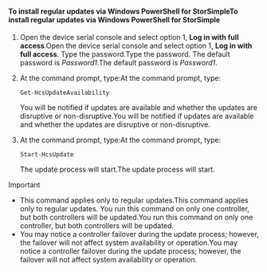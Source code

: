 <!--author=SharS last changed: 11/18/16-->

#### <a name="to-install-regular-updates-via-windows-powershell-for-storsimple"></a><span data-ttu-id="d54ed-101">To install regular updates via Windows PowerShell for StorSimple</span><span class="sxs-lookup"><span data-stu-id="d54ed-101">To install regular updates via Windows PowerShell for StorSimple</span></span>
1. <span data-ttu-id="d54ed-102">Open the device serial console and select option 1, **Log in with full access**.</span><span class="sxs-lookup"><span data-stu-id="d54ed-102">Open the device serial console and select option 1, **Log in with full access**.</span></span> <span data-ttu-id="d54ed-103">Type the password.</span><span class="sxs-lookup"><span data-stu-id="d54ed-103">Type the password.</span></span> <span data-ttu-id="d54ed-104">The default password is *Password1*.</span><span class="sxs-lookup"><span data-stu-id="d54ed-104">The default password is *Password1*.</span></span> 
2. <span data-ttu-id="d54ed-105">At the command prompt, type:</span><span class="sxs-lookup"><span data-stu-id="d54ed-105">At the command prompt, type:</span></span>
   
     `Get-HcsUpdateAvailability`
   
    <span data-ttu-id="d54ed-106">You will be notified if updates are available and whether the updates are disruptive or non-disruptive.</span><span class="sxs-lookup"><span data-stu-id="d54ed-106">You will be notified if updates are available and whether the updates are disruptive or non-disruptive.</span></span>
3. <span data-ttu-id="d54ed-107">At the command prompt, type:</span><span class="sxs-lookup"><span data-stu-id="d54ed-107">At the command prompt, type:</span></span>
   
     `Start-HcsUpdate`
   
    <span data-ttu-id="d54ed-108">The update process will start.</span><span class="sxs-lookup"><span data-stu-id="d54ed-108">The update process will start.</span></span>

> [!IMPORTANT]
> * <span data-ttu-id="d54ed-109">This command applies only to regular updates.</span><span class="sxs-lookup"><span data-stu-id="d54ed-109">This command applies only to regular updates.</span></span> <span data-ttu-id="d54ed-110">You run this command on only one controller, but both controllers will be updated.</span><span class="sxs-lookup"><span data-stu-id="d54ed-110">You run this command on only one controller, but both controllers will be updated.</span></span> 
> * <span data-ttu-id="d54ed-111">You may notice a controller failover during the update process; however, the failover will not affect system availability or operation.</span><span class="sxs-lookup"><span data-stu-id="d54ed-111">You may notice a controller failover during the update process; however, the failover will not affect system availability or operation.</span></span>
> 
> 

